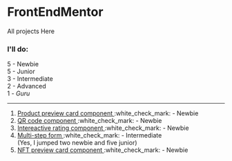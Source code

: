 # FrontEndMentor

All projects Here

### I'll do:
5 - Newbie <br>
5 - Junior <br>
3 - Intermediate <br> 
2 - Advanced <br>
1 - *Guru* <br>

***

<ol>
  <li> <a href="https://front-end-mentor-five-ochre.vercel.app/" target="_blank">Product preview card component </a> :white_check_mark: - Newbie</li>
  <li> <a href="https://qr-code-component-main-tau-ecru.vercel.app/" target="_blank">QR code component </a> :white_check_mark: - Newbie </li> 
  <li> <a href="https://interactive-rating-component-sand.vercel.app/" target="_blank">Intereactive rating component </a> :white_check_mark: - Newbie </li> 
  <li> <a href="https://63cb5554431b307ec6db44db--front-end-mentor-04.netlify.app/">Multi-step form </a> :white_check_mark: - Intermediate </li>  (Yes, I jumped two newbie and five junior) 
  <li> <a href="https://63c5df66d2d4162fbc275417--zingy-frangollo-1f5aa5.netlify.app/" target="_blank">NFT preview card component </a> :white_check_mark: - Newbie </li> 
  
</ol>

